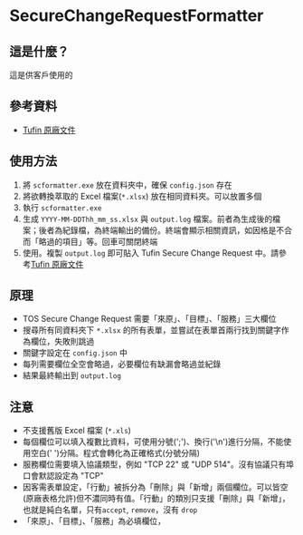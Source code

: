 # SecureChangeRequestFormatter
## 這是什麼？
這是供客戶使用的

## 參考資料
- [Tufin 原廠文件](https://forum.tufin.com/support/kc/latest/Content/Suite/change-request_advanced-options.htm)

## 使用方法
1. 將 `scformatter.exe` 放在資料夾中，確保 `config.json` 存在
2. 將欲轉換萃取的 Excel 檔案(`*.xlsx`) 放在相同資料夾。可以放置多個
3. 執行 `scformatter.exe`
4. 生成 `YYYY-MM-DDThh_mm_ss.xlsx` 與 `output.log` 檔案。前者為生成後的檔案；後者為紀錄檔，為終端輸出的備份。終端會顯示相關資訊，如因格是不合而「略過的項目」等。回車可關閉終端
5. 使用。複製 `output.log` 即可貼入 Tufin Secure Change Request 中。請參考[Tufin 原廠文件](https://forum.tufin.com/support/kc/latest/Content/Suite/change-request_advanced-options.htm)

## 原理
- TOS Secure Change Request 需要「來原」、「目標」、「服務」三大欄位
- 搜尋所有同資料夾下 `*.xlsx` 的所有表單，並嘗試在表單首兩行找到關鍵字作為欄位，失敗則跳過
- 關鍵字設定在 `config.json` 中
- 每列需要欄位全空會略過，必要欄位有缺漏會略過並紀錄
- 結果最終輸出到 `output.log`

## 注意
- 不支援舊版 Excel 檔案 (`*.xls`)
- 每個欄位可以填入複數比資料，可使用分號(';')、換行('\n')進行分隔，不能使用空白(' ')分隔。程式會轉化為正確格式(分號分隔)
- 服務欄位需要填入協議類型，例如 "TCP 22" 或 "UDP 514"。沒有協議只有埠口會默認設定為 "TCP"
- 因客需表單設定，「行動」被拆分為「刪除」與「新增」兩個欄位。可以皆空(原廠表格允許)但不濃同時有值。「行動」的類別只支援「刪除」與「新增」，也就是純白名單，只有`accept`, `remove`，沒有 `drop`
- 「來原」、「目標」、「服務」為必填欄位，
